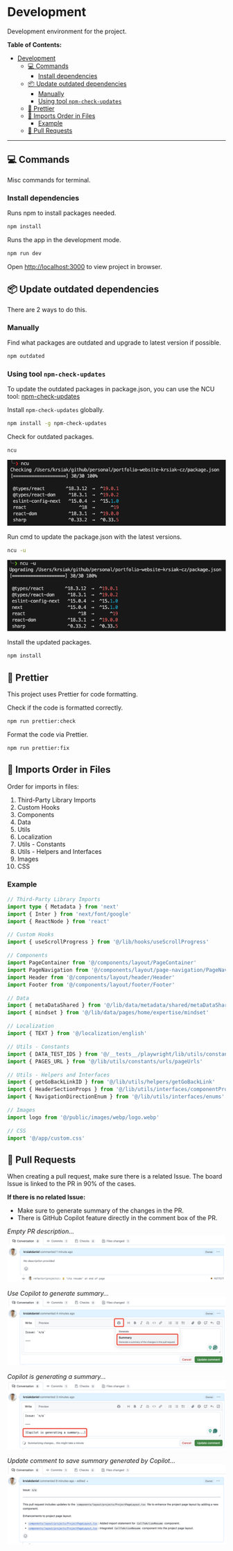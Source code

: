 # Development

Development environment for the project.

**Table of Contents:**

- [Development](#development)
  - [💻 Commands](#-commands)
    - [Install dependencies](#install-dependencies)
  - [📦 Update outdated dependencies](#-update-outdated-dependencies)
    - [Manually](#manually)
    - [Using tool `npm-check-updates`](#using-tool-npm-check-updates)
  - [💅 Prettier](#-prettier)
  - [🔗 Imports Order in Files](#-imports-order-in-files)
    - [Example](#example)
  - [🔀 Pull Requests](#-pull-requests)

---

## 💻 Commands

Misc commands for terminal.

### Install dependencies

Runs npm to install packages needed.

```bash
npm install
```

Runs the app in the development mode.

```bash
npm run dev
```

Open [http://localhost:3000](http://localhost:3000) to view project in browser.

## 📦 Update outdated dependencies

There are 2 ways to do this.

### Manually

Find what packages are outdated and upgrade to latest version if possible.

```bash
npm outdated
```

### Using tool `npm-check-updates`

To update the outdated packages in package.json, you can use the NCU tool: [npm-check-updates](https://www.npmjs.com/package/npm-check-updates)

Install `npm-check-updates` globally.

```bash
npm install -g npm-check-updates
```

Check for outdated packages.

```bash
ncu
```

![ncu](/readme-images/development/npm-check-updates-checking.png)

Run cmd to update the package.json with the latest versions.

```bash
ncu -u
```

![ncu](/readme-images/development/npm-check-updates-upgrading.png)

Install the updated packages.

```bash
npm install
```

## 💅 Prettier

This project uses Prettier for code formatting.

Check if the code is formatted correctly.

```bash
npm run prettier:check
```

Format the code via Prettier.

```bash
npm run prettier:fix
```

## 🔗 Imports Order in Files

Order for imports in files:

1. Third-Party Library Imports
2. Custom Hooks
3. Components
4. Data
5. Utils
6. Localization
7. Utils - Constants
8. Utils - Helpers and Interfaces
9. Images
10. CSS

### Example

```ts
// Third-Party Library Imports
import type { Metadata } from 'next'
import { Inter } from 'next/font/google'
import { ReactNode } from 'react'
```

```ts
// Custom Hooks
import { useScrollProgress } from '@/lib/hooks/useScrollProgress'
```

```ts
// Components
import PageContainer from '@/components/layout/PageContainer'
import PageNavigation from '@/components/layout/page-navigation/PageNavigation'
import Header from '@/components/layout/header/Header'
import Footer from '@/components/layout/footer/Footer'
```

```ts
// Data
import { metaDataShared } from '@/lib/data/metadata/shared/metaDataShared'
import { mindset } from '@/lib/data/pages/home/expertise/mindset'
```

```ts
// Localization
import { TEXT } from '@/localization/english'
```

```ts
// Utils - Constants
import { DATA_TEST_IDS } from '@/__tests__/playwright/lib/utils/constants/ids/dataTestIds'
import { PAGES_URL } from '@/lib/utils/constants/urls/pageUrls'
```

```ts
// Utils - Helpers and Interfaces
import { getGoBackLinkID } from '@/lib/utils/helpers/getGoBackLink'
import { HeaderSectionProps } from '@/lib/utils/interfaces/componentProps'
import { NavigationDirectionEnum } from '@/lib/utils/interfaces/enums'
```

```ts
// Images
import logo from '@/public/images/webp/logo.webp'
```

```ts
// CSS
import '@/app/custom.css'
```

## 🔀 Pull Requests

When creating a pull request, make sure there is a related Issue. The board Issue is linked to the PR in 90% of the cases.

**If there is no related Issue:**

- Make sure to generate summary of the changes in the PR.
- There is GitHub Copilot feature directly in the comment box of the PR.

_Empty PR description..._
![PR summary 1](/readme-images/development/pull-request-changes-copilot-summary-1.png)

_Use Copilot to generate summary..._
![PR summary 2](/readme-images/development/pull-request-changes-copilot-summary-2.png)

_Copilot is generating a summary..._
![PR summary 3](/readme-images/development/pull-request-changes-copilot-summary-3.png)

_Update comment to save summary generated by Copilot..._
![PR summary 4](/readme-images/development/pull-request-changes-copilot-summary-4.png)
